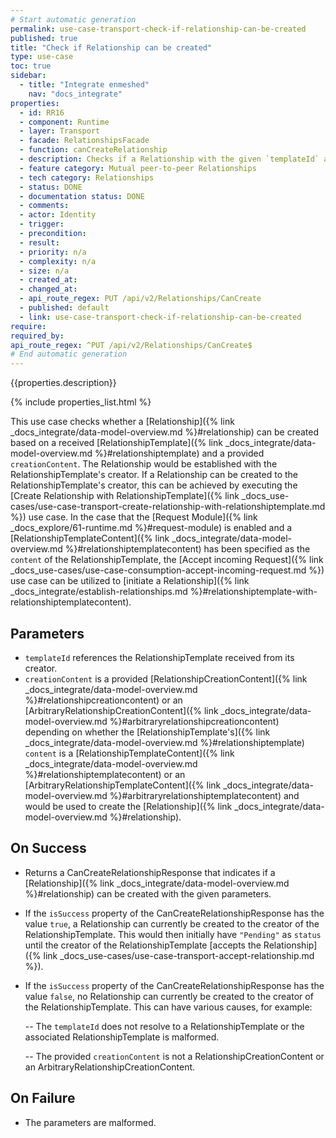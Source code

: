 ```yaml
---
# Start automatic generation
permalink: use-case-transport-check-if-relationship-can-be-created
published: true
title: "Check if Relationship can be created"
type: use-case
toc: true
sidebar:
  - title: "Integrate enmeshed"
    nav: "docs_integrate"
properties:
  - id: RR16
  - component: Runtime
  - layer: Transport
  - facade: RelationshipsFacade
  - function: canCreateRelationship
  - description: Checks if a Relationship with the given `templateId` and `creationContent` can be created.
  - feature category: Mutual peer-to-peer Relationships
  - tech category: Relationships
  - status: DONE
  - documentation status: DONE
  - comments:
  - actor: Identity
  - trigger:
  - precondition:
  - result:
  - priority: n/a
  - complexity: n/a
  - size: n/a
  - created_at:
  - changed_at:
  - api_route_regex: PUT /api/v2/Relationships/CanCreate
  - published: default
  - link: use-case-transport-check-if-relationship-can-be-created
require:
required_by:
api_route_regex: ^PUT /api/v2/Relationships/CanCreate$
# End automatic generation
---
```


{{properties.description}}

{% include properties_list.html %}

This use case checks whether a [Relationship]({% link _docs_integrate/data-model-overview.md %}#relationship) can be created based on a received [RelationshipTemplate]({% link _docs_integrate/data-model-overview.md %}#relationshiptemplate) and a provided `creationContent`.
The Relationship would be established with the RelationshipTemplate's creator.
If a Relationship can be created to the RelationshipTemplate's creator, this can be achieved by executing the [Create Relationship with RelationshipTemplate]({% link _docs_use-cases/use-case-transport-create-relationship-with-relationshiptemplate.md %}) use case.
In the case that the [Request Module]({% link _docs_explore/61-runtime.md %}#request-module) is enabled and a [RelationshipTemplateContent]({% link _docs_integrate/data-model-overview.md %}#relationshiptemplatecontent) has been specified as the `content` of the RelationshipTemplate, the [Accept incoming Request]({% link _docs_use-cases/use-case-consumption-accept-incoming-request.md %}) use case can be utilized to [initiate a Relationship]({% link _docs_integrate/establish-relationships.md %}#relationshiptemplate-with-relationshiptemplatecontent).

## Parameters

- `templateId` references the RelationshipTemplate received from its creator.
- `creationContent` is a provided [RelationshipCreationContent]({% link _docs_integrate/data-model-overview.md %}#relationshipcreationcontent) or an [ArbitraryRelationshipCreationContent]({% link _docs_integrate/data-model-overview.md %}#arbitraryrelationshipcreationcontent) depending on whether the [RelationshipTemplate's]({% link _docs_integrate/data-model-overview.md %}#relationshiptemplate) `content` is a [RelationshipTemplateContent]({% link _docs_integrate/data-model-overview.md %}#relationshiptemplatecontent) or an [ArbitraryRelationshipTemplateContent]({% link _docs_integrate/data-model-overview.md %}#arbitraryrelationshiptemplatecontent) and would be used to create the [Relationship]({% link _docs_integrate/data-model-overview.md %}#relationship).

## On Success

- Returns a CanCreateRelationshipResponse that indicates if a [Relationship]({% link _docs_integrate/data-model-overview.md %}#relationship) can be created with the given parameters.
- If the `isSuccess` property of the CanCreateRelationshipResponse has the value `true`, a Relationship can currently be created to the creator of the RelationshipTemplate. This would then initially have `"Pending"` as `status` until the creator of the RelationshipTemplate [accepts the Relationship]({% link _docs_use-cases/use-case-transport-accept-relationship.md %}).
- If the `isSuccess` property of the CanCreateRelationshipResponse has the value `false`, no Relationship can currently be created to the creator of the RelationshipTemplate. This can have various causes, for example:

  -- The `templateId` does not resolve to a RelationshipTemplate or the associated RelationshipTemplate is malformed.

  -- The provided `creationContent` is not a RelationshipCreationContent or an ArbitraryRelationshipCreationContent.

## On Failure

- The parameters are malformed.
